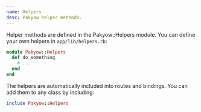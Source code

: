 ```yaml
---
name: Helpers
desc: Pakyow helper methods.
---
```


Helper methods are defined in the Pakyow::Helpers module. You can define your own helpers in `app/lib/helpers.rb`:

```ruby
module Pakyow::Helpers
  def do_something
    # ...
  end
end
```

The helpers are automatically included into routes and bindings. You can add them to any class by including:

```ruby
include Pakyow::Helpers
```
